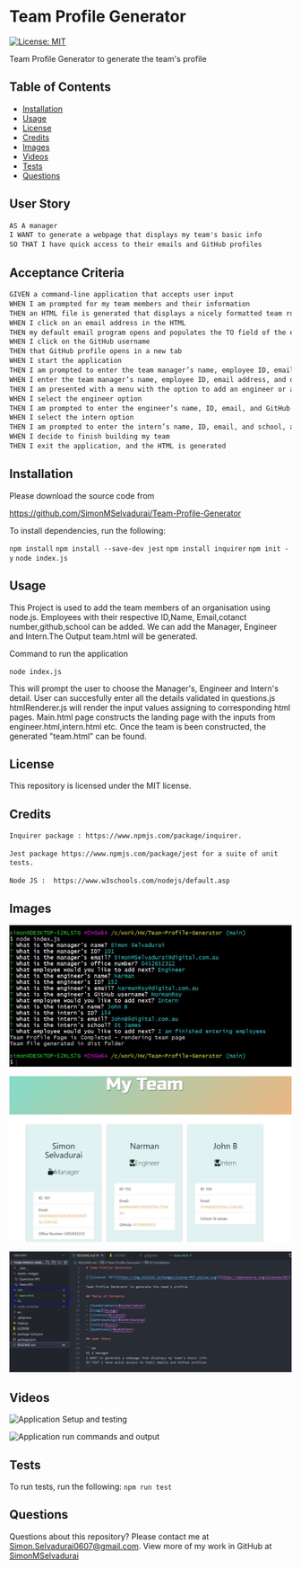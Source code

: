 # Team Profile Generator

[![License: MIT](https://img.shields.io/badge/License-MIT-yellow.svg)](https://opensource.org/licenses/MIT)

Team Profile Generator to generate the team's profile

## Table of Contents

- [Installation](#installation)
- [Usage](#usage)
- [License](#license)
- [Credits](#Credits)
- [Images](#images)
- [Videos](#Videos)
- [Tests](#tests)
- [Questions](#questions)

## User Story

```md
AS A manager
I WANT to generate a webpage that displays my team's basic info
SO THAT I have quick access to their emails and GitHub profiles
```

## Acceptance Criteria

```md
GIVEN a command-line application that accepts user input
WHEN I am prompted for my team members and their information
THEN an HTML file is generated that displays a nicely formatted team roster based on user input
WHEN I click on an email address in the HTML
THEN my default email program opens and populates the TO field of the email with the address
WHEN I click on the GitHub username
THEN that GitHub profile opens in a new tab
WHEN I start the application
THEN I am prompted to enter the team manager’s name, employee ID, email address, and office number
WHEN I enter the team manager’s name, employee ID, email address, and office number
THEN I am presented with a menu with the option to add an engineer or an intern or to finish building my team
WHEN I select the engineer option
THEN I am prompted to enter the engineer’s name, ID, email, and GitHub username, and I am taken back to the menu
WHEN I select the intern option
THEN I am prompted to enter the intern’s name, ID, email, and school, and I am taken back to the menu
WHEN I decide to finish building my team
THEN I exit the application, and the HTML is generated
```

## Installation

Please download the source code from

https://github.com/SimonMSelvadurai/Team-Profile-Generator

To install dependencies, run the following:

`npm install`
`npm install --save-dev jest`
`npm install inquirer`
`npm init -y`
`node index.js`

## Usage

This Project is used to add the team members of an organisation using node.js.
Employees with their respective ID,Name, Email,cotanct number,github,school can be added.
We can add the Manager, Engineer and Intern.The Output team.html will be generated.

Command to run the application

`node index.js`

This will prompt the user to choose the Manager's, Engineer and Intern's detail.
User can succesfully enter all the details validated in questions.js
htmlRenderer.js will render the input values assigning to corresponding html pages.
Main.html page constructs the landing page with the inputs from engineer.html,intern.html etc.
Once the team is been constructed, the generated "team.html" can be found.

## License

This repository is licensed under the MIT license.

## Credits

    Inquirer package : https://www.npmjs.com/package/inquirer.

    Jest package https://www.npmjs.com/package/jest for a suite of unit tests.

    Node JS :  https://www.w3schools.com/nodejs/default.asp

## Images

![Questions](/assets/images/Questions.JPG)

![Team Image](/assets/images/Team.JPG)

![output Folder](/assets/images/output_Team.JPG)

## Videos

![Application Setup and testing](assets/videos/Setup-Testing.gif)

![Application run commands and output](./assets/videos/ApplicationWalkthrough.gif)

## Tests

To run tests, run the following:
`npm run test`

## Questions

Questions about this repository? Please contact me at [Simon.Selvadurai0607@gmail.com](mailto:Simon.Selvadurai0607@gmail.com). View more of my work in GitHub at [SimonMSelvadurai](https://github.com/SimonMSelvadurai)
